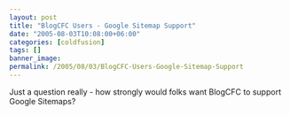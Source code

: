 ```yaml
---
layout: post
title: "BlogCFC Users - Google Sitemap Support"
date: "2005-08-03T10:08:00+06:00"
categories: [coldfusion]
tags: []
banner_image: 
permalink: /2005/08/03/BlogCFC-Users-Google-Sitemap-Support
---
```


Just a question really - how strongly would folks want BlogCFC to support Google Sitemaps?